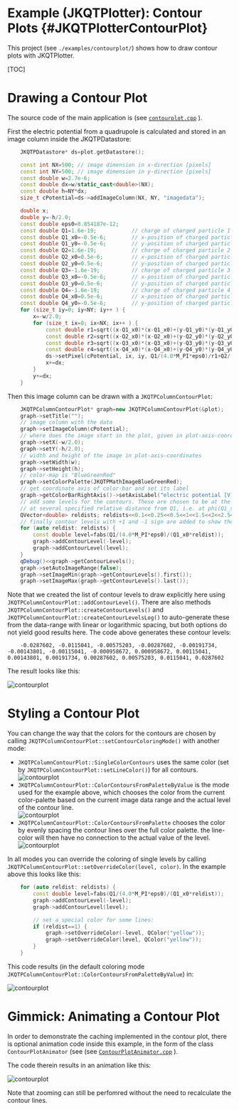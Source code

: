 # Example (JKQTPlotter): Contour Plots {#JKQTPlotterContourPlot}
This project (see `./examples/contourplot/`) shows how to draw contour plots with JKQTPlotter.

[TOC]

# Drawing a Contour Plot

The source code of the main application is (see [`contourplot.cpp`](https://github.com/jkriege2/JKQtPlotter/tree/master/examples/contourplot/contourplot.cpp) ).

First the electric potential from a quadrupole is calculated and stored in an image column inside the JKQTPDatastore:
```.cpp
    JKQTPDatastore* ds=plot.getDatastore();

    const int NX=500; // image dimension in x-direction [pixels]
    const int NY=500; // image dimension in y-direction [pixels]
    const double w=2.7e-6;
    const double dx=w/static_cast<double>(NX);
    const double h=NY*dx;
    size_t cPotential=ds->addImageColumn(NX, NY, "imagedata");

    double x;
    double y=-h/2.0;
    const double eps0=8.854187e-12;
    const double Q1=1.6e-19;           // charge of charged particle 1
    const double Q1_x0=-0.5e-6;        // x-position of charged particle 1
    const double Q1_y0=-0.5e-6;        // y-position of charged particle 1
    const double Q2=1.6e-19;           // charge of charged particle 2
    const double Q2_x0=0.5e-6;         // x-position of charged particle 2
    const double Q2_y0=0.5e-6;         // y-position of charged particle 2
    const double Q3=-1.6e-19;          // charge of charged particle 3
    const double Q3_x0=-0.5e-6;        // x-position of charged particle 3
    const double Q3_y0=0.5e-6;         // y-position of charged particle 3
    const double Q4=-1.6e-19;          // charge of charged particle 4
    const double Q4_x0=0.5e-6;         // x-position of charged particle 4
    const double Q4_y0=-0.5e-6;        // y-position of charged particle 4
    for (size_t iy=0; iy<NY; iy++ ) {
        x=-w/2.0;
        for (size_t ix=0; ix<NX; ix++ ) {
            const double r1=sqrt((x-Q1_x0)*(x-Q1_x0)+(y-Q1_y0)*(y-Q1_y0));
            const double r2=sqrt((x-Q2_x0)*(x-Q2_x0)+(y-Q2_y0)*(y-Q2_y0));
            const double r3=sqrt((x-Q3_x0)*(x-Q3_x0)+(y-Q3_y0)*(y-Q3_y0));
            const double r4=sqrt((x-Q4_x0)*(x-Q4_x0)+(y-Q4_y0)*(y-Q4_y0));
            ds->setPixel(cPotential, ix, iy, Q1/(4.0*M_PI*eps0)/r1+Q2/(4.0*M_PI*eps0)/r2+Q3/(4.0*M_PI*eps0)/r3+Q4/(4.0*M_PI*eps0)/r4);
            x+=dx;
        }
        y+=dx;
    }
```

Then this image column can be drawn with a `JKQTPColumnContourPlot`:
```.cpp
    JKQTPColumnContourPlot* graph=new JKQTPColumnContourPlot(&plot);
    graph->setTitle("");
    // image column with the data
    graph->setImageColumn(cPotential);
    // where does the image start in the plot, given in plot-axis-coordinates (bottom-left corner)
    graph->setX(-w/2.0);
    graph->setY(-h/2.0);
    // width and height of the image in plot-axis-coordinates
    graph->setWidth(w);
    graph->setHeight(h);
    // color-map is "BlueGreenRed"
    graph->setColorPalette(JKQTPMathImageBlueGreenRed);
    // get coordinate axis of color-bar and set its label
    graph->getColorBarRightAxis()->setAxisLabel("electric potential [V]");
    // add some levels for the contours. These are chosen to be at the actual potential values
    // at several specified relative distance from Q1, i.e. at phi(Q1_x0*reldist) (phi: potential of Q1)
    QVector<double> reldists; reldists<<0.1<<0.25<<0.5<<1<<1.5<<2<<2.5<<3;
    // finally contour levels with +1 and -1 sign are added to show the positive and negative potential:
    for (auto reldist: reldists) {
        const double level=fabs(Q1/(4.0*M_PI*eps0)/(Q1_x0*reldist));
        graph->addContourLevel(-level);
        graph->addContourLevel(level);
    }
    qDebug()<<graph->getContourLevels();
    graph->setAutoImageRange(false);
    graph->setImageMin(graph->getContourLevels().first());
    graph->setImageMax(graph->getContourLevels().last());
```

Note that we created the list of contour levels to draw explicitly here using `JKQTPColumnContourPlot::addContourLevel()`. There are also methods `JKQTPColumnContourPlot::createContourLevels()` and `JKQTPColumnContourPlot::createContourLevelsLog()` to auto-generate these from the data-range with linear or logarithmic spacing, but both options do not yield good results here. The code above generates these contour levels:
```
    -0.0287602, -0.0115041, -0.00575203, -0.00287602, -0.00191734, -0.00143801, -0.00115041, -0.000958672, 0.000958672, 0.00115041, 0.00143801, 0.00191734, 0.00287602, 0.00575203, 0.0115041, 0.0287602
```


The result looks like this:

![contourplot](https://raw.githubusercontent.com/jkriege2/JKQtPlotter/master/screenshots/contourplot.png)

# Styling a Contour Plot


You can change the way that the colors for the contours are chosen by calling `JKQTPColumnContourPlot::setContourColoringMode()` with another mode:
- `JKQTPColumnContourPlot::SingleColorContours` uses the same color (set by `JKQTPColumnContourPlot::setLineColor()`) for all contours.<br>
  ![contourplot](https://raw.githubusercontent.com/jkriege2/JKQtPlotter/master/screenshots/contourplot_SingleColorContours.png)
- `JKQTPColumnContourPlot::ColorContoursFromPaletteByValue` is the mode used for the example above, which chooses the color from the current color-palette based on the current image data range and the actual level of the contour line. <br>
  ![contourplot](https://raw.githubusercontent.com/jkriege2/JKQtPlotter/master/screenshots/contourplot_ColorContoursFromPaletteByValue.png)
- `JKQTPColumnContourPlot::ColorContoursFromPalette` chooses the color by evenly spacing the contour lines over the full color palette. the line-color will then have no connection to the actual value of the level.<br>
  ![contourplot](https://raw.githubusercontent.com/jkriege2/JKQtPlotter/master/screenshots/contourplot_ColorContoursFromPalette.png)

In all modes you can override the coloring of single levels by calling `JKQTPColumnContourPlot::setOverrideColor(level, color)`. In the example above this looks like this:

```.cpp
    for (auto reldist: reldists) {
        const double level=fabs(Q1/(4.0*M_PI*eps0)/(Q1_x0*reldist));
        graph->addContourLevel(-level);
        graph->addContourLevel(level);

        // set a special color for some lines:
        if (reldist==1) {
            graph->setOverrideColor(-level, QColor("yellow"));
            graph->setOverrideColor(level, QColor("yellow"));
        }
    }
```

This code results (in the default coloring mode `JKQTPColumnContourPlot::ColorContoursFromPaletteByValue`) in: 

![contourplot](https://raw.githubusercontent.com/jkriege2/JKQtPlotter/master/screenshots/contourplot_overridecolors.png)

# Gimmick: Animating a Contour Plot

In order to demonstrate the caching implemented in the contour plot, there is optional animation code inside this example, in the form of the class `ContourPlotAnimator` (see (see [`ContourPlotAnimator.cpp`](https://github.com/jkriege2/JKQtPlotter/tree/master/examples/contourplot/ContourPlotAnimator.cpp) ). 

The code therein results in an animation like this:

![contourplot](https://raw.githubusercontent.com/jkriege2/JKQtPlotter/master/screenshots/contourplot_animated.gif)

Note that zooming can still be perfomred without the need to recalculate the contour lines.

